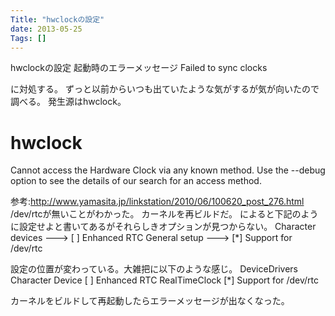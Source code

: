 ```yaml
---
Title: "hwclockの設定"
date: 2013-05-25
Tags: []
---
```


hwclockの設定
起動時のエラーメッセージ
Failed to sync clocks

に対処する。
ずっと以前からいつも出ていたような気がするが気が向いたので調べる。
発生源はhwclock。
# hwclock
Cannot access the Hardware Clock via any known method.
Use the --debug option to see the details of our search for an access method.

参考:http://www.yamasita.jp/linkstation/2010/06/100620_post_276.html
/dev/rtcが無いことがわかった。
カーネルを再ビルドだ。
によると下記のように設定せよと書いてあるがそれらしきオプションが見つからない。
Character devices --->
  [ ] Enhanced RTC
General setup --->
  [*] Support for /dev/rtc

設定の位置が変わっている。大雑把に以下のような感じ。
DeviceDrivers
  Character Device
    [ ] Enhanced RTC
  RealTimeClock
    [*] Support for /dev/rtc

カーネルをビルドして再起動したらエラーメッセージが出なくなった。

